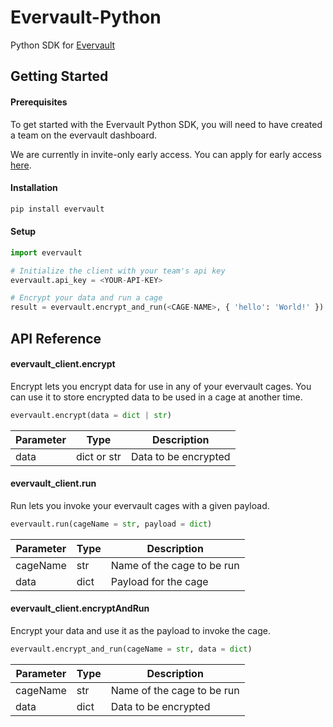 # Evervault-Python
Python SDK for [Evervault](https://evervault.com)

## Getting Started

#### Prerequisites

To get started with the Evervault Python SDK, you will need to have created a team on the evervault dashboard.

We are currently in invite-only early access. You can apply for early access [here](https://evervault.com).

#### Installation

```sh
pip install evervault
```

#### Setup

```python
import evervault

# Initialize the client with your team's api key
evervault.api_key = <YOUR-API-KEY>

# Encrypt your data and run a cage
result = evervault.encrypt_and_run(<CAGE-NAME>, { 'hello': 'World!' })
```

## API Reference

#### evervault_client.encrypt

Encrypt lets you encrypt data for use in any of your evervault cages. You can use it to store encrypted data to be used in a cage at another time.

```python
evervault.encrypt(data = dict | str)
```

| Parameter | Type | Description |
| --------- | ---- | ----------- |
| data | dict or str | Data to be encrypted |

#### evervault_client.run

Run lets you invoke your evervault cages with a given payload.

```python
evervault.run(cageName = str, payload = dict)
```

| Parameter | Type | Description |
| --------- | ---- | ----------- |
| cageName | str | Name of the cage to be run |
| data | dict | Payload for the cage |

#### evervault_client.encryptAndRun

Encrypt your data and use it as the payload to invoke the cage.

```python
evervault.encrypt_and_run(cageName = str, data = dict)
```

| Parameter | Type | Description |
| --------- | ---- | ----------- |
| cageName | str | Name of the cage to be run |
| data | dict | Data to be encrypted |
